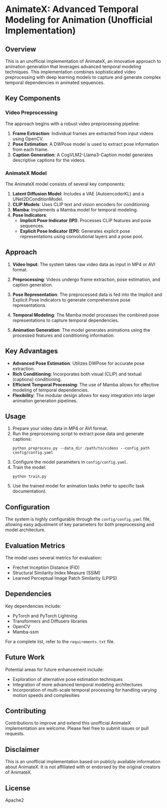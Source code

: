 # AnimateX: Advanced Temporal Modeling for Animation (Unofficial Implementation)

## Overview

This is an unofficial implementation of AnimateX, an innovative approach to animation generation that leverages advanced temporal modeling techniques. This implementation combines sophisticated video preprocessing with deep learning models to capture and generate complex temporal dependencies in animated sequences.

## Key Components

### Video Preprocessing

The approach begins with a robust video preprocessing pipeline:

1. **Frame Extraction**: Individual frames are extracted from input videos using OpenCV.
2. **Pose Estimation**: A DWPose model is used to extract pose information from each frame.
3. **Caption Generation**: A CogVLM2-Llama3-Caption model generates descriptive captions for the videos.

### AnimateX Model

The AnimateX model consists of several key components:

1. **Latent Diffusion Model**: Includes a VAE (AutoencoderKL) and a UNet2DConditionModel.
2. **CLIP Models**: Uses CLIP text and vision encoders for conditioning.
3. **Mamba**: Implements a Mamba model for temporal modeling.
4. **Pose Indicators**:
   - **Implicit Pose Indicator (IPI)**: Processes CLIP features and pose sequences.
   - **Explicit Pose Indicator (EPI)**: Generates explicit pose representations using convolutional layers and a pose pool.

## Approach

1. **Video Input**: The system takes raw video data as input in MP4 or AVI format.

2. **Preprocessing**: Videos undergo frame extraction, pose estimation, and caption generation.

3. **Pose Representation**: The preprocessed data is fed into the Implicit and Explicit Pose Indicators to generate comprehensive pose representations.

4. **Temporal Modeling**: The Mamba model processes the combined pose representations to capture temporal dependencies.

5. **Animation Generation**: The model generates animations using the processed features and conditioning information.

## Key Advantages

- **Advanced Pose Estimation**: Utilizes DWPose for accurate pose extraction.
- **Rich Conditioning**: Incorporates both visual (CLIP) and textual (captions) conditioning.
- **Efficient Temporal Processing**: The use of Mamba allows for effective modeling of temporal dependencies.
- **Flexibility**: The modular design allows for easy integration into larger animation generation pipelines.

## Usage

1. Prepare your video data in MP4 or AVI format.
2. Run the preprocessing script to extract pose data and generate captions:
   ```
   python preprocess.py --data_dir /path/to/videos --config_path config/config.yaml
   ```
3. Configure the model parameters in `config/config.yaml`.
4. Train the model:
   ```
   python train.py
   ```
5. Use the trained model for animation tasks (refer to specific task documentation).

## Configuration

The system is highly configurable through the `config/config.yaml` file, allowing easy adjustment of key parameters for both preprocessing and model architecture.

## Evaluation Metrics

The model uses several metrics for evaluation:
- Fréchet Inception Distance (FID)
- Structural Similarity Index Measure (SSIM)
- Learned Perceptual Image Patch Similarity (LPIPS)

## Dependencies

Key dependencies include:
- PyTorch and PyTorch Lightning
- Transformers and Diffusers libraries
- OpenCV
- Mamba-ssm

For a complete list, refer to the `requirements.txt` file.

## Future Work

Potential areas for future enhancement include:
- Exploration of alternative pose estimation techniques
- Integration of more advanced temporal modeling architectures
- Incorporation of multi-scale temporal processing for handling varying motion speeds and complexities

## Contributing

Contributions to improve and extend this unofficial AnimateX implementation are welcome. Please feel free to submit issues or pull requests.

## Disclaimer

This is an unofficial implementation based on publicly available information about AnimateX. It is not affiliated with or endorsed by the original creators of AnimateX.

## License

Apache2
